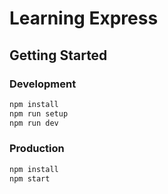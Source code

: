 # Learning Express

## Getting Started

### Development

```sh
npm install
npm run setup
npm run dev
```

### Production

```sh
npm install
npm start
```
